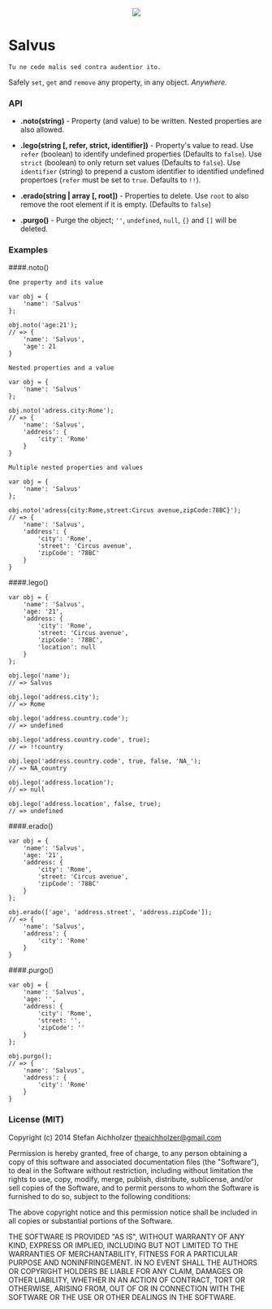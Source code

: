 <div align="center" style="margin:30px 0 40px">
	<img src="http://www.analogbird.com/static/img/playground/salvusjs.png"/>
</div>


Salvus
=========
```
Tu ne cede malis sed contra audentior ito.
```

Safely `set`, `get` and `remove` any property, in any object. *Anywhere.*


### API

 * **.noto(string)** - Property (and value) to be written. Nested properties are also allowed.
 
 * **.lego(string [, refer, strict, identifier])** - Property's value to read. Use `refer` (boolean) to identify undefined properties (Defaults to `false`). Use `strict` (boolean) to only return set values (Defaults to `false`). Use `identifier` (string) to prepend a custom identifier to identified undefined propertoes (`refer` must be set to `true`. Defaults to `!!`).
 
 * **.erado(string | array [, root])** - Properties to delete. Use `root` to also remove the root element if it is empty. (Defaults to `false`)
 
 * **.purgo()** - Purge the object; `''`, `undefined`, `null`, `{}` and `[]` will be deleted.


### Examples

####.noto() 

```
One property and its value

var obj = {
	'name': 'Salvus'
};

obj.noto('age:21');
// => {
	'name': 'Salvus',
	'age': 21
}
```

```
Nested properties and a value

var obj = {
	'name': 'Salvus'
};

obj.noto('adress.city:Rome');
// => {
	'name': 'Salvus',
	'address': {
		'city': 'Rome'
	}
}
```

```
Multiple nested properties and values

var obj = {
	'name': 'Salvus'
};

obj.noto('adress{city:Rome,street:Circus avenue,zipCode:78BC}');
// => {
	'name': 'Salvus',
	'address': {
		'city': 'Rome',
		'street': 'Circus avenue',
		'zipCode': '78BC'
	}
}
```

####.lego() 

```
var obj = {
	'name': 'Salvus',
	'age: '21',
	'address: {
		'city': 'Rome',
		'street: 'Circus avenue',
		'zipCode': '78BC',
		'location': null
	}
};

obj.lego('name');
// => Salvus

obj.lego('address.city');
// => Rome

obj.lego('address.country.code');
// => undefined

obj.lego('address.country.code', true);
// => !!country

obj.lego('address.country.code', true, false, 'NA_');
// => NA_country

obj.lego('address.location');
// => null

obj.lego('address.location', false, true);
// => undefined
```

####.erado() 

```
var obj = {
	'name': 'Salvus',
	'age: '21',
	'address: {
		'city': 'Rome',
		'street: 'Circus avenue',
		'zipCode': '78BC'
	}
};

obj.erado(['age', 'address.street', 'address.zipCode']);
// => {
	'name': 'Salvus',
	'address': {
		'city': 'Rome'
	}
}
```

####.purgo() 

```
var obj = {
	'name': 'Salvus',
	'age: '',
	'address: {
		'city': 'Rome',
		'street: '',
		'zipCode': ''
	}
};

obj.purgo();
// => {
	'name': 'Salvus',
	'address': {
		'city': 'Rome'
	}
}
```



### License (MIT)

Copyright (c) 2014 Stefan Aichholzer <theaichholzer@gmail.com>

Permission is hereby granted, free of charge, to any person obtaining
a copy of this software and associated documentation files (the
"Software"), to deal in the Software without restriction, including
without limitation the rights to use, copy, modify, merge, publish,
distribute, sublicense, and/or sell copies of the Software, and to
permit persons to whom the Software is furnished to do so, subject to
the following conditions:

The above copyright notice and this permission notice shall be
included in all copies or substantial portions of the Software.

THE SOFTWARE IS PROVIDED "AS IS", WITHOUT WARRANTY OF ANY KIND,
EXPRESS OR IMPLIED, INCLUDING BUT NOT LIMITED TO THE WARRANTIES OF
MERCHANTABILITY, FITNESS FOR A PARTICULAR PURPOSE AND
NONINFRINGEMENT. IN NO EVENT SHALL THE AUTHORS OR COPYRIGHT HOLDERS BE
LIABLE FOR ANY CLAIM, DAMAGES OR OTHER LIABILITY, WHETHER IN AN ACTION
OF CONTRACT, TORT OR OTHERWISE, ARISING FROM, OUT OF OR IN CONNECTION
WITH THE SOFTWARE OR THE USE OR OTHER DEALINGS IN THE SOFTWARE.
